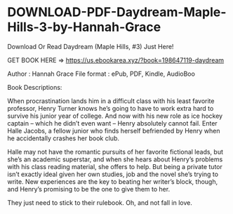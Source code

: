 # DOWNLOAD-PDF-Daydream-Maple-Hills-3-by-Hannah-Grace
Download Or Read Daydream (Maple Hills, #3) Just Here!

GET BOOK HERE => https://us.ebookarea.xyz/?book=198647119-daydream

Author : Hannah Grace
File format : ePub, PDF, Kindle, AudioBoo

Book Descriptions:

When procrastination lands him in a difficult class with his least favorite professor, Henry Turner knows he’s going to have to work extra hard to survive his junior year of college. And now with his new role as ice hockey captain – which he didn’t even want – Henry absolutely cannot fail. Enter Halle Jacobs, a fellow junior who finds herself befriended by Henry when he accidentally crashes her book club.

Halle may not have the romantic pursuits of her favorite fictional leads, but she’s an academic superstar, and when she hears about Henry’s problems with his class reading material, she offers to help. But being a private tutor isn’t exactly ideal given her own studies, job and the novel she’s trying to write. New experiences are the key to beating her writer’s block, though, and Henry’s promising to be the one to give them to her.

They just need to stick to their rulebook. Oh, and not fall in love.
